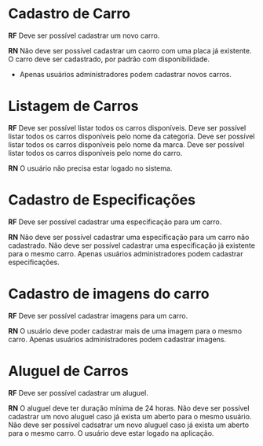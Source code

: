 # Cadastro de Carro

**RF**
Deve ser possível cadastrar um novo carro.

**RN**
Não deve ser possível cadastrar um caorro com uma placa já existente.
O carro deve ser cadastrado, por padrão com disponibilidade.

- Apenas usuários administradores podem cadastrar novos carros.

# Listagem de Carros

**RF**
Deve ser possível listar todos os carros disponíveis.
Deve ser possível listar todos os carros disponíveis pelo nome da categoria.
Deve ser possível listar todos os carros disponíveis pelo nome da marca.
Deve ser possível listar todos os carros disponíveis pelo nome do carro.

**RN**
O usuário não precisa estar logado no sistema.

# Cadastro de Especificações

**RF**
Deve ser possível cadastrar uma especificação para um carro.

**RN**
Não deve ser possível cadastrar uma especificação para um carro não cadastrado.
Não deve ser possível cadastrar uma especificação já existente para o mesmo carro.
Apenas usuários administradores podem cadastrar especificações.

# Cadastro de imagens do carro

**RF**
Deve ser possível cadastrar imagens para um carro.

**RN**
O usuário deve poder cadastrar mais de uma imagem para o mesmo carro.
Apenas usuários administradores podem cadastrar imagens.

# Aluguel de Carros

**RF**
Deve ser possível cadastrar um aluguel.

**RN**
O aluguel deve ter duração mínima de 24 horas.
Não deve ser possível cadastrar um novo aluguel caso já exista um aberto para o mesmo usuário.
Não deve ser possível cadsatrar um novo aluguel caso já exista um aberto para o mesmo carro.
O usuário deve estar logado na aplicação.
